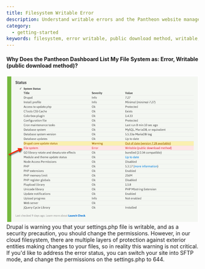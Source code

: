 ```yaml
---
title: Filesystem Writable Error
description: Understand writable errors and the Pantheon website management system architecture.
category:
  - getting-started
keywords: filesystem, error writable, public download method, writable, settings.php, filesystem error, file permissions, permissions
---
```

#### Why Does the Pantheon Dashboard List My File System as: Error, Writable (public download method)?
 ![Launch check file system error](/source/assets/images/desk_images/284378.png)  
 Drupal is warning you that your settings.php file is writable, and as a security precaution, you should change the permissions. However, in our cloud filesystem, there are multiple layers of protection against exterior entities making changes to your files, so in reality this warning is not critical. If you'd like to address the error status, you can switch your site into SFTP mode, and change the permissions on the settings.php to 644.
